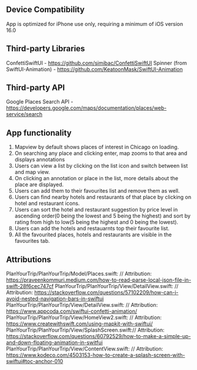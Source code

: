 ## Device Compatibility
App is optimized for iPhone use only, requiring a minimum of iOS version 16.0

## Third-party Libraries
ConfettiSwiftUI - https://github.com/simibac/ConfettiSwiftUI
Spinner (from SwiftUI-Animation) - https://github.com/KeatoonMask/SwiftUI-Animation

## Third-party API
Google Places Search API - https://developers.google.com/maps/documentation/places/web-service/search

## App functionality
1. Mapview by default shows places of interest in Chicago on loading.
2. On searching any place and clicking enter, map zooms to that area and displays annotations
3. Users can view a list by clicking on the list icon and switch between list and map view.
4. On clicking an annotation or place in the list, more details about the place are displayed.
5. Users can add them to their favourites list and remove them as well.
6. Users can find nearby hotels and restaurants of that place by clicking on hotel and restaurant icons.
7. Users can sort the hotel and restaurant suggestion by price level in ascending order(0 being the lowest and 5 being the highest) and sort by rating from high to low(5 being the highest and 0 being the lowest).
8. Users can add the hotels and restauarnts top their favourite list.
9. All the favourited places, hotels and restaurants are visible in the favourites tab.


## Attributions
PlanYourTrip/PlanYourTrip/Model/Places.swift:    // Attribution: https://praveenkommuri.medium.com/how-to-read-parse-local-json-file-in-swift-28f6cec747cf
PlanYourTrip/PlanYourTrip/View/DetailView.swift:        // Attribution: https://stackoverflow.com/questions/57102209/how-can-i-avoid-nested-navigation-bars-in-swiftui
PlanYourTrip/PlanYourTrip/View/DetailView.swift:                    // Attribution: https://www.appcoda.com/swiftui-confetti-animation/
PlanYourTrip/PlanYourTrip/View/HomeView2.swift:                    // Attribution: https://www.createwithswift.com/using-mapkit-with-swiftui/
PlanYourTrip/PlanYourTrip/View/SplashScreen.swift:// Attribution:               https://stackoverflow.com/questions/60792529/how-to-make-a-simple-up-and-down-floating-animation-in-switfui
PlanYourTrip/PlanYourTrip/View/ContentView.swift:            // Attribution: https://www.kodeco.com/4503153-how-to-create-a-splash-screen-with-swiftui#toc-anchor-010
